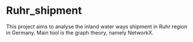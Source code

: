 # Ruhr_shipment
This project aims to analyse the inland water ways shipment in Ruhr region in Germany.
Main tool is the graph theory, namely NetworkX.

